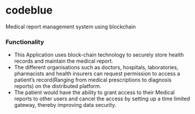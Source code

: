 # codeblue
Medical report management system using blockchain

### Functionality
  - This Application uses block-chain technology to securely store health records and maintain the medical report.
  - The different organisations such as doctors, hospitals, laboratories, pharmacists and health insurers can request permission to access a patient’s record(Ranging from medical prescriptions to diagnosis reports) on the distributed platform. 
  - The patient would have the ability to grant access to their Medical reports to other users and cancel the access by setting up a time limited gateway, thereby improving data security. 

